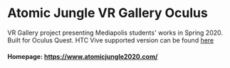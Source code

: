 # Atomic Jungle VR Gallery Oculus

VR Gallery project presenting Mediapolis students' works in Spring 2020. Built for Oculus Quest.
HTC Vive supported version can be found [here](https://github.com/DeVillager/Virtual-Gallery-2020/releases/tag/1.1)

#### Homepage: https://www.atomicjungle2020.com/
